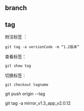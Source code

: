## branch 

## tag 
附注标签 ：

    git tag -a versionCode -m “1.2版本”  
查看标签：

    git show tag   
切换标签：

    git checkout tagname  


git push origin --tag 

git tag -a mirror_v1.3_app_v2.0.12